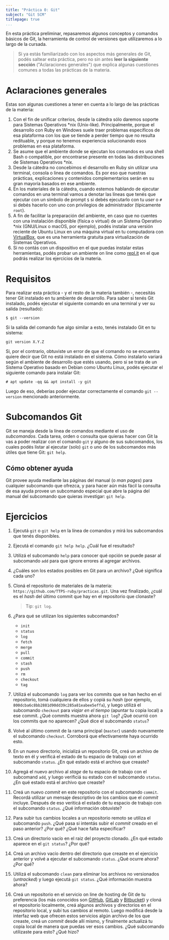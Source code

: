 ```yaml
---
title: "Práctica 0: Git"
subject: "Git SCM"
titlepage: true
...
```


En esta práctica preliminar, repasaremos algunos conceptos y comandos básicos de Git, la
herramienta de control de versiones que utilizaremos a lo largo de la cursada.

> Si ya estás familiarizado con los aspectos más generales de Git, podés saltear esta
> práctica, pero no sin antes **leer la siguiente sección** ("Aclaraciones generales") que
> explica algunas cuestiones comunes a todas las prácticas de la materia.

# Aclaraciones generales

Estas son algunas cuestiones a tener en cuenta a lo largo de las prácticas de la materia:

1. Con el fin de unificar criterios, desde la cátedra sólo daremos soporte para Sistemas
   Operativos *nix (Unix-like). Principalmente, porque el desarrollo con Ruby en Windows
   suele traer problemas específicos de esa plataforma con los que se tiende a perder
   tiempo que no resulta redituable, y porque no tenemos experiencia solucionando esos
   problemas en esa plataforma.
2. Se asume que el ambiente donde se ejecutan los comandos es una shell Bash o compatible,
   por encontrarse presente en todas las distribuciones de Sistemas Operativos *nix.
3. Desde la cátedra no concebimos el desarrollo en Ruby sin utilizar una terminal, consola
   o linea de comandos. Es por eso que nuestras prácticas, explicaciones y contenidos
   complementarios serán en su gran mayoría basados en ese ambiente.
4. En los materiales de la cátedra, cuando estemos hablando de ejecutar comandos en una
   terminal vamos a denotar las líneas que tenés que ejecutar con un símbolo de prompt `$`
   si debés ejecutarlo con tu _user_ o `#` si debés hacerlo con uno con privilegios de
   administrador (típicamente `root`).
5. A fin de facilitar la preparación del ambiente, en caso que no cuentes con una
   instalación disponible (física o virtual) de un Sistema Operativo *nix (GNU/Linux o
   macOS, por ejemplo), podés instalar una versión reciente de Ubuntu Linux en una máquina
   virtual en tu computadora con [VirtualBox](https://www.virtualbox.org/), que es una
   herramienta gratuita para virtualización de Sistemas Operativos.
6. Si no contás con un dispositivo en el que puedas instalar estas herramientas, podés
   probar un ambiente on line como [repl.it](https://repl.it/languages/ruby) en el que
   podrás realizar los ejercicios de la materia.

# Requisitos

Para realizar esta práctica - y el resto de la materia también -, necesitás tener Git
instalado en tu ambiente de desarrollo. Para saber si tenés Git instalado, podés ejecutar
el siguiente comando en una terminal y ver su salida (resultado):

```console
$ git --version
```

Si la salida del comando fue algo similar a esto, tenés instalado Git en tu sistema:

```
git version X.Y.Z
```

Si, por el contrario, obtuviste un error de que el comando no se encuentra quiere decir
que Git no está instalado en el sistema. Cómo instalarlo variará según el ambiente de
desarrollo que estés usando, pero si se trata de un Sistema Operativo basado en Debian
como Ubuntu Linux, podés ejecutar el siguiente comando para instalar Git:

```console
# apt update -qq && apt install -y git
```

Luego de eso, deberías poder ejecutar correctamente el comando `git --version` mencionado
anteriormente.

# Subcomandos Git

Git se maneja desde la línea de comandos mediante el uso de _subcomandos_. Cada tarea,
orden o consulta que quieras hacer con Git la vas a poder realizar con el comando `git` y
alguno de sus subcomandos, los cuales podés listar al ejecutar (solo) `git` o uno de los
subcomandos más útiles que tiene Git: `git help`.

## Cómo obtener ayuda

Git provee ayuda mediante las páginas del manual (o _man pages_) para cualquier subcomando
que ofrezca, y para hacer aún más fácil la consulta de esa ayuda provee un subcomando
especial que abre la página del manual del subcomando que quieras investigar: `git help`.

# Ejercicios

1. Ejecutá `git` o `git help` en la línea de comandos y mirá los subcomandos que tenés
   disponibles.
2. Ejecutá el comando `git help help`. ¿Cuál fue el resultado?
3. Utilizá el subcomando `help` para conocer qué opción se puede pasar al subcomando `add`
   para que ignore errores al agregar archivos.
4. ¿Cuáles son los estados posibles en Git para un archivo? ¿Qué significa cada uno?
5. Cloná el repositorio de materiales de la materia: `https://github.com/TTPS-ruby/practicas.git`.
   Una vez finalizado, ¿cuál es el _hash_ del último commit que hay en el repositorio que
   clonaste?

   >  Tip: `git log`.
6. ¿Para qué se utilizan los siguientes subcomandos?
   * `init`
   * `status`
   * `log`
   * `fetch`
   * `merge`
   * `pull`
   * `commit`
   * `stash`
   * `push`
   * `rm`
   * `checkout`
   * `tag`
7. Utilizá el subcomando `log` para ver los commits que se han hecho en el repositorio,
   tomá cualquiera de ellos y copiá su _hash_ (por ejemplo, `800dcba6c8bb2881d90dd39c285a81eabee5effa`),
   y luego utilizá el subcomando `checkout` para _viajar en el tiempo_ (apuntar tu copia
   local) a ese commit. ¿Qué commits muestra ahora `git log`? ¿Qué ocurrió con los commits
   que no aparecen? ¿Qué dice el subcomando `status`?
8. Volvé al último commit de la rama principal (`master`) usando nuevamente el subcomando
   `checkout`. Corroborá que efectivamente haya ocurrido esto.
9. En un nuevo directorio, inicializá un repositorio Git, creá un archivo de texto en él
   y verificá el estado de tu espacio de trabajo con el subcomando `status`. ¿En qué
   estado está el archivo que creaste?
10. Agregá el nuevo archivo al _stage_ de tu espacio de trabajo con el subcomand `add`, y
    luego verificiá su estado con el subcomando `status`. ¿En qué estado está el archivo
    que creaste?
11. Creá un nuevo _commit_ en este repositorio con el subcomando `commit`. Recordá
    utilizar un mensaje descriptivo de los cambios que el _commit_ incluye. Después de eso
    veriticá el estado de tu espacio de trabajo con el subcomando `status`. ¿Qué
    información obtuviste?
12. Para subir tus cambios locales a un repositorio remoto se utiliza el subcomando `push`.
    ¿Qué pasa si intentás subir el _commit_ creado en el paso anterior? ¿Por qué? ¿Qué
    hace falta especificar?
13. Creá un directorio vacío en el raiz del proyecto clonado. ¿En qué estado aparece en el
    `git status`? ¿Por qué?
14. Creá un archivo vacío dentro del directorio que creaste en el ejercicio anterior y
    volvé a ejecutar el subcomando `status`. ¿Qué ocurre ahora? ¿Por qué?
15. Utilizá el subcomando `clean` para eliminar los archivos no versionados (_untracked_)
    y luego ejecutá `git status`. ¿Qué información muestra ahora?
16. Creá un repositorio en el servicio on line de hosting de Git de tu preferencia (los
    más conocidos son [GitHub](https://github.com/), [GitLab](https://gitlab.com/) y
    [Bitbucket](https://bitbucket.org/)) y cloná el repositorio localmente, creá
    algunos archivos y directorios en el repositorio local, y subí tus cambios al remoto.
    Luego modificá desde la interfaz web que ofrecen estos servicios algún archivo de los
    que creaste, creá un _commit_ desde allí mismo, y finalmente actualizá tu copia local
    de manera que puedas ver esos cambios. ¿Qué subcomando utilizaste para esto? ¿Qué
    hizo?
